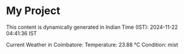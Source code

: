 # My Project

This content is dynamically generated in Indian Time (IST): 2024-11-22 04:41:36 IST


Current Weather in Coimbatore:
Temperature: 23.88 °C
Condition: mist
